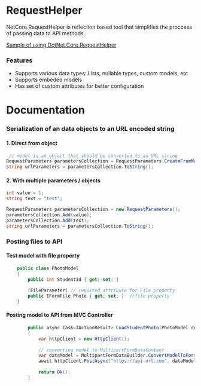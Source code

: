 # RequestHelper
NetCore.RequestHelper is reflection based tool that simplifies the proccess of passing data to API methods

[Sample of using DotNet.Core.RequestHelper](https://github.com/EuFindlay/RequestHelper/tree/master/Samples/RequestHelperSample "Sample")

### Features
- Supports various data types: Lists, nullable types, custom models, etc
- Supports embeded models
- Has set of custom attributes for better configuration

# Documentation 

### Serialization of an data objects to an URL encoded string
#### 1. Direct from object
```csharp
 // model is an object that should be converted to an URL string
RequestParameters parametersCollection = RequestParameters.CreateFromModel(model);
string urlParameters = parametersCollection.ToString();
```

#### 2. With multiple parameters / objects
```csharp
int value = 1;
string text = "test";

RequestParameters parametersCollection = new RequestParameters();
parametersCollection.Add(value);
parametersCollection.Add(text);
string urlParameters = parametersCollection.ToString();
````

### Posting files to API

#### Test model with file property
```csharp
    public class PhotoModel
    {
        public int StudentId { get; set; }
		
        [FileParameter] // required attribute for File property
        public IFormFile Photo { get; set; }  //file property
    }
````

#### Posting model to API from MVC Controller
```csharp
        public async Task<IActionResult> LoadStudentPhoto(PhotoModel request)
        {
            var httpClient = new HttpClient();
        
            // converting model to MultipartFormDataContent
            var dataModel = MultipartFormDataBuilder.ConvertModelToFormData(request);
            await httpClient.PostAsync("https://api-url.com", dataModel); // posting model to API
			
            return Ok();
        }
```
